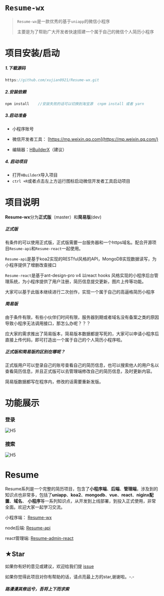 #  `Resume-wx`

>  `Resume-wx`是一款优秀的基于`uniapp`的微信小程序
>
> 主要是为了帮助广大开发者快速搭建一个属于自己的微信个人简历小程序



# 项目安装/启动

##### 1.下载源码

```js
https://github.com/xujian0921/Resume-wx.git
```

##### 2.安装依赖

```js
npm install    //安装失败的话可以切换到淘宝源  cnpm install 或者 yarn
```

##### 3.启动准备

- 小程序账号

- 微信开发者工具： [https://mp.weixin.qq.com](https://mp.weixin.qq.com/)

- 编辑器：[HBuilderX](https://www.dcloud.io/hbuilderx.html)（建议）

##### 4. 启动项目

-  打开`HBuilderX`导入项目
-  `ctrl +R`或者点击左上方运行图标启动微信开发者工具启动项目



# 项目说明

**Resume-wx**分为**正式版**（master）和**简易版**(dev)

##### 正式版

有条件的可以使用正式版，正式版需要一台服务器和一个https域名。配合开源项目`Resume-api`和`Resume-react`一起使用。

`Resume-api`是基于koa2实现的RESTful风格的API，MongoDB实现数据读写，为小程序提供了增删改查接口

`Resume-react`是基于ant-design-pro v4 以react hooks 风格实现的小程序后台管理系统，为小程序提供了用户注册，简历信息提交更新，图片上传等功能。

大家可以基于此版本继续进行二次创作，实现一个属于自己的高逼格简历小程序

##### 简易版

由于条件有限，有些小伙伴们时间有限，服务器到期或者域名没有备案之类的原因导致小程序无法调用接口，那怎么办呢？？？

应大家的需求推出了简易版本，简易版本数据都是写死的，大家可以申请小程序后直接上传代码，即可打造出一个属于自己的个人简历小程序啦。

##### 正式版和简易版的区别在哪呢？

正式版用户可以登录自己的账号查看自己的简历信息，也可以搜索他人的用户名以查看简历信息，并且正式版可以去管理端修改自己的简历信息，及时更新内容。

简易版数据都写在程序内，修改的话需要重新发版。

# 功能展示

### 登录

![H5](https://opensource-photo.oss-cn-shanghai.aliyuncs.com/Resume/resume-wx-login.png )

### 搜索

![H5](https://opensource-photo.oss-cn-shanghai.aliyuncs.com/Resume/resume-wx-search.png )



# Resume

Resume系列是一个完整的简历项目，包含了**小程序端**、**后端**、**管理端**，涉及到的知识点也非常多，包括了**uniapp**、**koa2**、**mongodb**、**vue**、**react**、**niginx配置**、**域名**、 **小程序**等一系列知识点，从开发到上线部署，到投入正式使用，非常全面。欢迎大家一起学习交流。

小程序端： [Resume-wx](https://github.com/xujian0921/Resume-wx/issues)

node后端:  [Resume-api](https://github.com/xujian0921/Resume-api)

react管理端: [Resume-admin-react](https://github.com/xujian0921/Resume-admin-react)



## ★Star

如果你有好的意见或建议，欢迎给我们提 [issue](https://github.com/xujian0921/Resume-wx/issues) 

如果你觉得此项目对你有帮助的话，请点亮最上方的star,谢谢啦。-.-

 ##### 路漫漫其修远兮，吾将上下而求索 